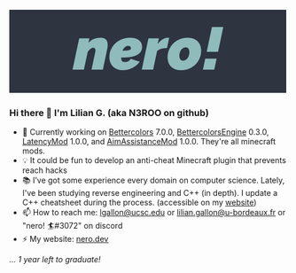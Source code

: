 ![header](https://github.com/N3ROO/N3ROO/raw/master/nero_animated_small.gif)

### Hi there 👋 I'm Lilian G. (aka N3ROO on github)

- 🔨 Currently working on [Bettercolors](https://github.com/N3ROO/Bettercolors) 7.0.0, [BettercolorsEngine](https://github.com/N3ROO/BettercolorsEngine) 0.3.0, [LatencyMod](https://github.com/N3ROO/LatencyMod) 1.0.0, and [AimAssistanceMod](https://github.com/N3ROO/AimAssistanceMod) 1.0.0. They're all minecraft mods.
- 💡 It could be fun to develop an anti-cheat Minecraft plugin that prevents reach hacks
- 📚 I’ve got some experience every domain on computer science. Lately, I've been studying reverse engineering and C++ (in depth). I update a C++ cheatsheet during the process. (accessible on my [website](https://nero.dev/cpp))
- 📫 How to reach me: lgallon@ucsc.edu or lilian.gallon@u-bordeaux.fr or "nero! 🏄#3072" on discord
- ⚡ My website: [nero.dev](https://nero.dev)

*... 1 year left to graduate!*
